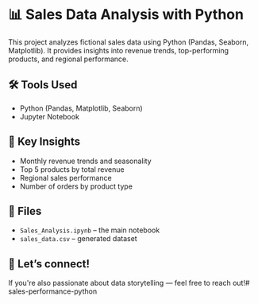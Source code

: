 # 📊 Sales Data Analysis with Python

This project analyzes fictional sales data using Python (Pandas, Seaborn, Matplotlib). It provides insights into revenue trends, top-performing products, and regional performance.

## 🛠 Tools Used
- Python (Pandas, Matplotlib, Seaborn)
- Jupyter Notebook

## 📌 Key Insights
- Monthly revenue trends and seasonality
- Top 5 products by total revenue
- Regional sales performance
- Number of orders by product type

## 📂 Files
- `Sales_Analysis.ipynb` – the main notebook
- `sales_data.csv` – generated dataset


## 💬 Let’s connect!
If you're also passionate about data storytelling — feel free to reach out!# sales-performance-python
